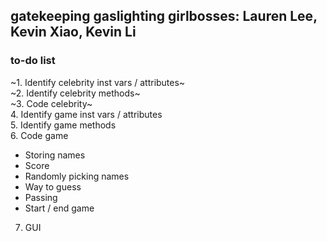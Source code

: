gatekeeping gaslighting girlbosses: Lauren Lee, Kevin Xiao, Kevin Li
---
### to-do list
~1. Identify celebrity inst vars / attributes~  
~2. Identify celebrity methods~  
~3. Code celebrity~  
4. Identify game inst vars / attributes  
5. Identify game methods  
6. Code game  


* Storing names  
* Score  
* Randomly picking names  
* Way to guess  
* Passing  
* Start / end game  


7. GUI
